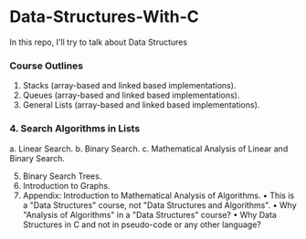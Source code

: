 # Data-Structures-With-C
In this repo, I'll try to talk about Data Structures
### Course Outlines
1. Stacks (array-based and linked based implementations).
2. Queues (array-based and linked based implementations).
3. General Lists (array-based and linked based implementations).
### 4. Search Algorithms in Lists
   a. Linear Search.
   b. Binary Search.
   c. Mathematical Analysis of Linear and Binary Search.

5. Binary Search Trees.
6. Introduction to Graphs.
7. Appendix: Introduction to Mathematical Analysis of Algorithms.
• This is a "Data Structures" course, not "Data Structures and Algorithms".
• Why "Analysis of Algorithms" in a "Data Structures" course?
• Why Data Structures in C and not in pseudo-code or any other language?
